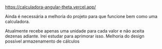 https://calculadora-angular-theta.vercel.app/

Ainda é necessária a melhoria do projeto para que funcione bem como uma calculadora.

Atualmente recebe apenas uma unidade para cada valor e não aceita dezenas adiante. Irei estudar para aprimorar isso.
Melhoria do design 
possível armazenamento de cálculos
